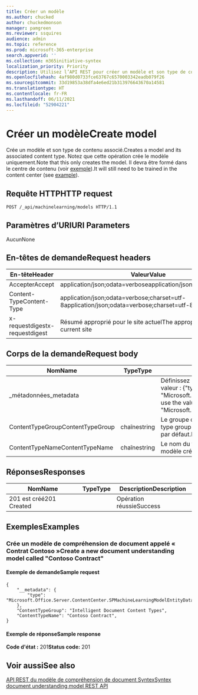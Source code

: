 ```yaml
---
title: Créer un modèle
ms.author: chucked
author: chuckedmonson
manager: pamgreen
ms.reviewer: ssquires
audience: admin
ms.topic: reference
ms.prod: microsoft-365-enterprise
search.appverid: ''
ms.collection: m365initiative-syntex
localization_priority: Priority
description: Utilisez l’API REST pour créer un modèle et son type de contenu associé.
ms.openlocfilehash: 4af980d0733fce63767c6570003342eadb079f26
ms.sourcegitcommit: 33d19853a38dfa4e6ed21b313976643670a14581
ms.translationtype: HT
ms.contentlocale: fr-FR
ms.lasthandoff: 06/11/2021
ms.locfileid: "52904221"
---
```

# <a name="create-model"></a><span data-ttu-id="03b12-103">Créer un modèle</span><span class="sxs-lookup"><span data-stu-id="03b12-103">Create model</span></span>

<span data-ttu-id="03b12-104">Crée un modèle et son type de contenu associé.</span><span class="sxs-lookup"><span data-stu-id="03b12-104">Creates a model and its associated content type.</span></span> <span data-ttu-id="03b12-105">Notez que cette opération crée le modèle uniquement.</span><span class="sxs-lookup"><span data-stu-id="03b12-105">Note that this only creates the model.</span></span> <span data-ttu-id="03b12-106">Il devra être formé dans le centre de contenu (voir [exemple](rest-createmodel-method.md#examples)).</span><span class="sxs-lookup"><span data-stu-id="03b12-106">It will still need to be trained in the content center (see [example](rest-createmodel-method.md#examples)).</span></span>

## <a name="http-request"></a><span data-ttu-id="03b12-107">Requête HTTP</span><span class="sxs-lookup"><span data-stu-id="03b12-107">HTTP request</span></span>

```
POST /_api/machinelearning/models HTTP/1.1
```
## <a name="uri-parameters"></a><span data-ttu-id="03b12-108">Paramètres d’URI</span><span class="sxs-lookup"><span data-stu-id="03b12-108">URI Parameters</span></span>

<span data-ttu-id="03b12-109">Aucun</span><span class="sxs-lookup"><span data-stu-id="03b12-109">None</span></span>

## <a name="request-headers"></a><span data-ttu-id="03b12-110">En-têtes de demande</span><span class="sxs-lookup"><span data-stu-id="03b12-110">Request headers</span></span>

| <span data-ttu-id="03b12-111">En-tête</span><span class="sxs-lookup"><span data-stu-id="03b12-111">Header</span></span> | <span data-ttu-id="03b12-112">Valeur</span><span class="sxs-lookup"><span data-stu-id="03b12-112">Value</span></span> |
|--------|-------|
|<span data-ttu-id="03b12-113">Accepter</span><span class="sxs-lookup"><span data-stu-id="03b12-113">Accept</span></span>|<span data-ttu-id="03b12-114">application/json;odata=verbose</span><span class="sxs-lookup"><span data-stu-id="03b12-114">application/json;odata=verbose</span></span>|
|<span data-ttu-id="03b12-115">Content-Type</span><span class="sxs-lookup"><span data-stu-id="03b12-115">Content-Type</span></span>|<span data-ttu-id="03b12-116">application/json;odata=verbose;charset=utf-8</span><span class="sxs-lookup"><span data-stu-id="03b12-116">application/json;odata=verbose;charset=utf-8</span></span>|
|<span data-ttu-id="03b12-117">x-requestdigest</span><span class="sxs-lookup"><span data-stu-id="03b12-117">x-requestdigest</span></span>|<span data-ttu-id="03b12-118">Résumé approprié pour le site actuel</span><span class="sxs-lookup"><span data-stu-id="03b12-118">The appropriate digest for current site</span></span>|

## <a name="request-body"></a><span data-ttu-id="03b12-119">Corps de la demande</span><span class="sxs-lookup"><span data-stu-id="03b12-119">Request body</span></span>

|<span data-ttu-id="03b12-120">Nom</span><span class="sxs-lookup"><span data-stu-id="03b12-120">Name</span></span>    |<span data-ttu-id="03b12-121">Type</span><span class="sxs-lookup"><span data-stu-id="03b12-121">Type</span></span>   |<span data-ttu-id="03b12-122">Description</span><span class="sxs-lookup"><span data-stu-id="03b12-122">Description</span></span> |
|--------|-------|------------|
|<span data-ttu-id="03b12-123">_métadonnées</span><span class="sxs-lookup"><span data-stu-id="03b12-123">_metadata</span></span>|  |<span data-ttu-id="03b12-124">Définissez l’objet méta sur le SPO.</span><span class="sxs-lookup"><span data-stu-id="03b12-124">Set the object meta on the SPO.</span></span> <span data-ttu-id="03b12-125">Utilisez toujours la valeur : {"type": "Microsoft.Office.Server.ContentCenter.SPMachineLearningModelEntityData"}.</span><span class="sxs-lookup"><span data-stu-id="03b12-125">Always use the value: {"type": "Microsoft.Office.Server.ContentCenter.SPMachineLearningModelEntityData"}.</span></span> |
|<span data-ttu-id="03b12-126">ContentTypeGroup</span><span class="sxs-lookup"><span data-stu-id="03b12-126">ContentTypeGroup</span></span>|<span data-ttu-id="03b12-127">chaîne</span><span class="sxs-lookup"><span data-stu-id="03b12-127">string</span></span>|<span data-ttu-id="03b12-128">Le groupe de types associés de contenu associé au modèle.</span><span class="sxs-lookup"><span data-stu-id="03b12-128">The associated content type group associated with the model.</span></span> <span data-ttu-id="03b12-129">« Types de contenu de document intelligent » par défaut.</span><span class="sxs-lookup"><span data-stu-id="03b12-129">Defaulted to "Intelligent Document Content Types".</span></span>|
|<span data-ttu-id="03b12-130">ContentTypeName</span><span class="sxs-lookup"><span data-stu-id="03b12-130">ContentTypeName</span></span>|<span data-ttu-id="03b12-131">chaîne</span><span class="sxs-lookup"><span data-stu-id="03b12-131">string</span></span>|<span data-ttu-id="03b12-132">Le nom du type de contenu associé.</span><span class="sxs-lookup"><span data-stu-id="03b12-132">The associated content type name.</span></span> <span data-ttu-id="03b12-133">Le fichier de modèle créé portera le même nom.</span><span class="sxs-lookup"><span data-stu-id="03b12-133">The created model file will have the same name.</span></span>|

## <a name="responses"></a><span data-ttu-id="03b12-134">Réponses</span><span class="sxs-lookup"><span data-stu-id="03b12-134">Responses</span></span>

| <span data-ttu-id="03b12-135">Nom</span><span class="sxs-lookup"><span data-stu-id="03b12-135">Name</span></span>   | <span data-ttu-id="03b12-136">Type</span><span class="sxs-lookup"><span data-stu-id="03b12-136">Type</span></span>  | <span data-ttu-id="03b12-137">Description</span><span class="sxs-lookup"><span data-stu-id="03b12-137">Description</span></span>|
|--------|-------|------------|
|<span data-ttu-id="03b12-138">201 est créé</span><span class="sxs-lookup"><span data-stu-id="03b12-138">201 Created</span></span>| |<span data-ttu-id="03b12-139">Opération réussie</span><span class="sxs-lookup"><span data-stu-id="03b12-139">Success</span></span>|

## <a name="examples"></a><span data-ttu-id="03b12-140">Exemples</span><span class="sxs-lookup"><span data-stu-id="03b12-140">Examples</span></span>

### <a name="create-a-new-document-understanding-model-called-contoso-contract"></a><span data-ttu-id="03b12-141">Crée un modèle de compréhension de document appelé « Contrat Contoso »</span><span class="sxs-lookup"><span data-stu-id="03b12-141">Create a new document understanding model called "Contoso Contract"</span></span>

#### <a name="sample-request"></a><span data-ttu-id="03b12-142">Exemple de demande</span><span class="sxs-lookup"><span data-stu-id="03b12-142">Sample request</span></span>

```
{
    "__metadata": {
        "type": "Microsoft.Office.Server.ContentCenter.SPMachineLearningModelEntityData"
    },
    "ContentTypeGroup": "Intelligent Document Content Types",
    "ContentTypeName": "Contoso Contract",
}
```

#### <a name="sample-response"></a><span data-ttu-id="03b12-143">Exemple de réponse</span><span class="sxs-lookup"><span data-stu-id="03b12-143">Sample response</span></span>

<span data-ttu-id="03b12-144">**Code d'état :** 201</span><span class="sxs-lookup"><span data-stu-id="03b12-144">**Status code:** 201</span></span>

## <a name="see-also"></a><span data-ttu-id="03b12-145">Voir aussi</span><span class="sxs-lookup"><span data-stu-id="03b12-145">See also</span></span>

[<span data-ttu-id="03b12-146">API REST du modèle de compréhension de document Syntex</span><span class="sxs-lookup"><span data-stu-id="03b12-146">Syntex document understanding model REST API</span></span>](syntex-model-rest-api.md)

